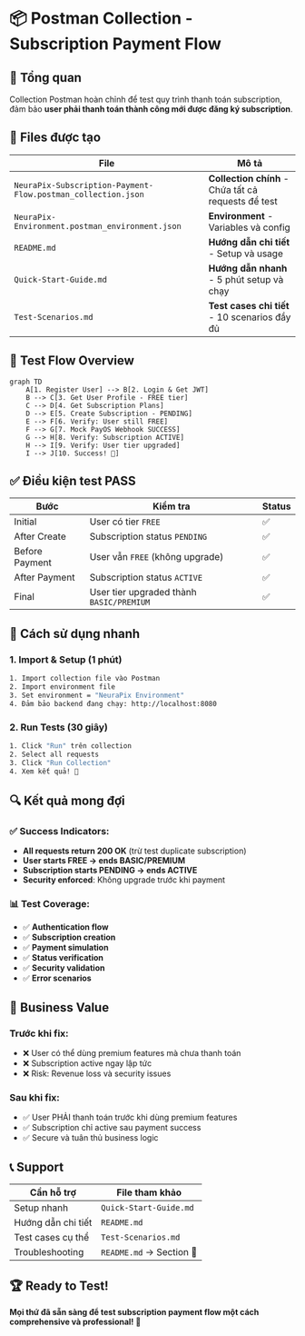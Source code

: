 # 📦 Postman Collection - Subscription Payment Flow

## 🎯 Tổng quan
Collection Postman hoàn chỉnh để test quy trình thanh toán subscription, đảm bảo **user phải thanh toán thành công mới được đăng ký subscription**.

## 📁 Files được tạo

| File | Mô tả |
|------|-------|
| `NeuraPix-Subscription-Payment-Flow.postman_collection.json` | **Collection chính** - Chứa tất cả requests để test |
| `NeuraPix-Environment.postman_environment.json` | **Environment** - Variables và config |
| `README.md` | **Hướng dẫn chi tiết** - Setup và usage |
| `Quick-Start-Guide.md` | **Hướng dẫn nhanh** - 5 phút setup và chạy |
| `Test-Scenarios.md` | **Test cases chi tiết** - 10 scenarios đầy đủ |

## 🔄 Test Flow Overview

```mermaid
graph TD
    A[1. Register User] --> B[2. Login & Get JWT]
    B --> C[3. Get User Profile - FREE tier]
    C --> D[4. Get Subscription Plans]
    D --> E[5. Create Subscription - PENDING]
    E --> F[6. Verify: User still FREE]
    F --> G[7. Mock PayOS Webhook SUCCESS]
    G --> H[8. Verify: Subscription ACTIVE]
    H --> I[9. Verify: User tier upgraded]
    I --> J[10. Success! 🎉]
```

## ✅ Điều kiện test PASS

| Bước | Kiểm tra | Status |
|------|----------|---------|
| Initial | User có tier `FREE` | ✅ |
| After Create | Subscription status `PENDING` | ✅ |
| Before Payment | User vẫn `FREE` (không upgrade) | ✅ |
| After Payment | Subscription status `ACTIVE` | ✅ |
| Final | User tier upgraded thành `BASIC/PREMIUM` | ✅ |

## 🚀 Cách sử dụng nhanh

### 1. Import & Setup (1 phút)
```bash
1. Import collection file vào Postman
2. Import environment file  
3. Set environment = "NeuraPix Environment"
4. Đảm bảo backend đang chạy: http://localhost:8080
```

### 2. Run Tests (30 giây)
```bash
1. Click "Run" trên collection
2. Select all requests
3. Click "Run Collection"  
4. Xem kết quả! 🎯
```

## 🔍 Kết quả mong đợi

### ✅ Success Indicators:
- **All requests return 200 OK** (trừ test duplicate subscription)
- **User starts FREE → ends BASIC/PREMIUM**  
- **Subscription starts PENDING → ends ACTIVE**
- **Security enforced**: Không upgrade trước khi payment

### 📊 Test Coverage:
- ✅ **Authentication flow**
- ✅ **Subscription creation** 
- ✅ **Payment simulation**
- ✅ **Status verification**
- ✅ **Security validation**
- ✅ **Error scenarios**

## 🎯 Business Value

### Trước khi fix:
- ❌ User có thể dùng premium features mà chưa thanh toán
- ❌ Subscription active ngay lập tức
- ❌ Risk: Revenue loss và security issues

### Sau khi fix:
- ✅ User PHẢI thanh toán trước khi dùng premium features
- ✅ Subscription chỉ active sau payment success
- ✅ Secure và tuân thủ business logic

## 📞 Support

| Cần hỗ trợ | File tham khảo |
|------------|----------------|
| Setup nhanh | `Quick-Start-Guide.md` |
| Hướng dẫn chi tiết | `README.md` |
| Test cases cụ thể | `Test-Scenarios.md` |
| Troubleshooting | `README.md` → Section 🐛 |

## 🏆 Ready to Test!

**Mọi thứ đã sẵn sàng để test subscription payment flow một cách comprehensive và professional! 🚀**